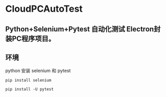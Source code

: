 # CloudPCAutoTest

## Python+Selenium+Pytest 自动化测试 Electron封装PC程序项目。

## 环境
python 安装 selenium 和 pytest

`pip install selenium`

`pip install -U pytest`



